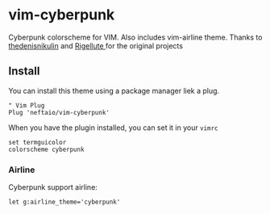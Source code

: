 # vim-cyberpunk

Cyberpunk colorscheme for VIM. Also includes vim-airline theme.
Thanks to [thedenisnikulin](https://github.com/thedenisnikulin) and [Rigellute
](https://github.com/Rigellute/shades-of-purple.vim) for the original projects

## Install

You can install this theme using a package manager liek a plug.

```viml
" Vim Plug
Plug 'neftaio/vim-cyberpunk'
```

When you have the plugin installed, you can set it in your `vimrc`

```
set termguicolor
colorscheme cyberpunk
```

### Airline

Cyberpunk support airline:

```
let g:airline_theme='cyberpunk'
```
